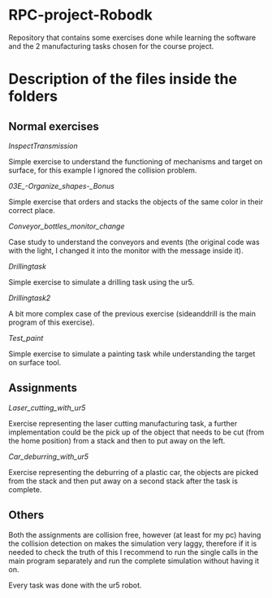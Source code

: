 # RPC-project-Robodk
Repository that contains some exercises done while learning the software and the 2 manufacturing tasks chosen for the course project.

# Description of the files inside the folders
## Normal exercises
*InspectTransmission*
  
  Simple exercise to understand the functioning of mechanisms and target on surface, for this example I ignored the collision problem.
  
*03E_-_Organize_shapes_-_Bonus*
  
  Simple exercise that orders and stacks the objects of the same color in their correct place.
  
*Conveyor_bottles_monitor_change*
  
  Case study to understand the conveyors and events (the original code was with the light, I changed it into the monitor with the message inside it).
  
*Drillingtask*

  Simple exercise to simulate a drilling task using the ur5.
  
*Drillingtask2*

  A bit more complex case of the previous exercise (sideanddrill is the main program of this exercise).
  
*Test_paint*

  Simple exercise to simulate a painting task while understanding the target on surface tool.


## Assignments

*Laser_cutting_with_ur5*

  Exercise representing the laser cutting manufacturing task, a further implementation could be the pick up of the object that needs to be cut (from the home position) from a stack
  and then to put away on the left.
  
*Car_deburring_with_ur5*

  Exercise representing the deburring of a plastic car, the objects are picked from the stack and then put away on a second stack after the task is complete.


## Others

Both the assignments are collision free, however (at least for my pc) having the collision detection on makes the simulation very laggy, therefore if it is needed to check the truth of this I recommend to run the single calls in the main program separately and run the complete simulation without having it on.

Every task was done with the ur5 robot.
